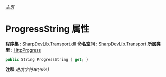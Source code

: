 ###### [主页](./Index.md "主页")
# ProgressString 属性
**程序集** : [SharpDevLib.Transport.dll](./SharpDevLib.Transport.assembly.md "SharpDevLib.Transport.dll")
**命名空间** : [SharpDevLib.Transport](./SharpDevLib.Transport.namespace.md "SharpDevLib.Transport")
**所属类型** : [HttpProgress](./SharpDevLib.Transport.HttpProgress.md "HttpProgress")
``` csharp
public String ProgressString { get; }
```
**注释**
*进度字符串(带%)*

